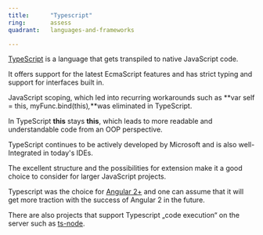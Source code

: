 ```yaml
---
title:      "Typescript"
ring:       assess
quadrant:   languages-and-frameworks

---
```


[TypeScript](https://www.typescriptlang.org/) is a language that gets transpiled to native JavaScript code.

It offers support for the latest EcmaScript features and has strict typing and support for interfaces built in.

JavaScript scoping, which led into recurring workarounds such as **var self = this, myFunc.bind(this)_,_**was eliminated in TypeScript.

In TypeScript **this** stays **this**, which leads to more readable and understandable code from an OOP perspective.

TypeScript continues to be actively developed by Microsoft and is also well-Integrated in today's IDEs.

The excellent structure and the possibilities for extension make it a good choice to consider for larger JavaScript projects.

Typescript was the choice for [Angular 2+](/languages-and-frameworks/angular-2.html) and one can assume that it will get more traction with the success of Angular 2 in the future.

There are also projects that support Typescript „code execution“ on the server such as [ts-node](https://www.npmjs.com/package/ts-node).
